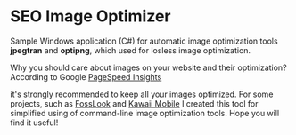 # SEO Image Optimizer
Sample Windows application (C#) for automatic image optimization tools **jpegtran** and **optipng**, which used for losless image optimization.

Why you should care about images on your website and their optimization?
According to Google [PageSpeed Insights](https://developers.google.com/speed/pagespeed/insights)

it's strongly recommended to keep all your images optimized.
For some projects, such as [FossLook](https://fosslook.com) and [Kawaii Mobile](http://kawaii-mobile.com) I created this tool for simplified using of command-line image optimization tools.
Hope you will find it useful!



